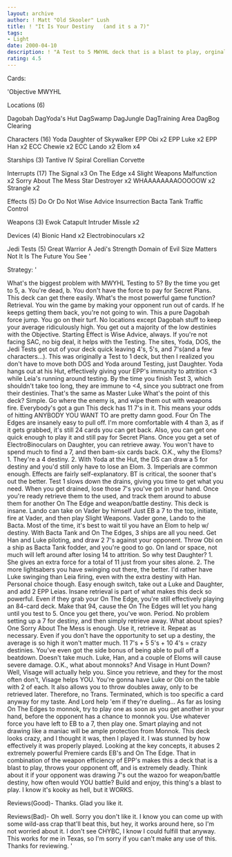 ```yaml
---
layout: archive
author: ! Matt "Old Skooler" Lush
title: ! "It Is Your Destiny   (and it s a 7)"
tags:
- Light
date: 2000-04-10
description: ! "A Test to 5 MWYHL deck that is a blast to play, orginal, and entirely unexpected. It has also done much, much better than I expected in playtesting."
rating: 4.5
---
```

Cards: 

'Objective MWYHL

Locations (6)

Dagobah
DagYoda's Hut
DagSwamp
DagJungle
DagTraining Area
DagBog Clearing

Characters (16)
Yoda
Daughter of Skywalker
EPP Obi x2
EPP Luke x2
EPP Han x2
ECC Chewie x2
ECC Lando x2
Elom x4

Starships (3)
Tantive IV
Spiral
Corellian Corvette

Interrupts (17)
The Signal x3
On The Edge x4
Slight Weapons Malfunction x2
Sorry About The Mess
Star Destroyer x2
WHAAAAAAAAOOOOOW x2
Strangle x2

Effects (5)
Do Or Do Not
Wise Advice
Insurrection
Bacta Tank
Traffic Control

Weapons (3)
Ewok Catapult
Intruder Missle x2

Devices (4)
Bionic Hand x2
Electrobinoculars x2

Jedi Tests (5)
Great Warrior
A Jedi's Strength
Domain of Evil
Size Matters Not
It Is The Future You See
'

Strategy: '

  What's the biggest problem with MWYHL Testing to 5? By the time you get to 5, a. You're dead, b. You don't have the force to pay for Secret Plans. This deck can get there easily. What's the most powerful game function? Retrieval. You win the game by making your opponent run out of cards. If he keeps getting them back, you're not going to win. This a pure Dagobah force jump. You go on their turf. No locations except Dagobah stuff to keep your average ridiculously high. You get out a majority of the low destinies with the Objective. Starting Effect is Wise Advice, always. If you're not facing SAC, no big deal, it helps with the Testing. The sites, Yoda, DOS, the Jedi Tests get out of your deck quick leaving 4's, 5's, and 7's(and a few characters...). This was originally a Test to 1 deck, but then I realized you don't have to move both DOS and Yoda around Testing, just Daughter. Yoda hangs out at his Hut, effectively giving your EPP's immunity to attrition <3 while Leia's running around testing. By the time you finish Test 3, which shouldn't take too long, they are immune to <4, since you subtract one from their destinies. That's the same as Master Luke What's the point of this deck? Simple. Go where the enemy is, and wipe them out with weapons fire. Everybody's got a gun This deck has 11 7's in it. This means your odds of hitting ANYBODY YOU WANT TO are pretty damn good. Four On The Edges are insanely easy to pull off. I'm more comfortable with 4 than 3, as if it gets grabbed, it's still 24 cards you can get back. Also, you can get one quick enough to play it and still pay for Secret Plans. Once you get a set of ElectroBinoculars on Daughter, you can retrieve away. You won't have to spend much to find a 7, and then bam-six cards back. O.K., why the Eloms? 1. They're a 4 destiny. 2. With Yoda at the Hut, the DS can draw a 5 for destiny and you'd still only have to lose an Elom. 3. Imperials are common enough. Effects are fairly self-explanatory. BT is critical, the sooner that's out the better. Test 1 slows down the drains, giving you time to get what you need. When you get drained, lose those 7's you've got in your hand. Once you're ready retrieve them to the used, and track them around to abuse them for another On The Edge and weapon/battle destiny. This deck is insane. Lando can take on Vader by himself Just EB a 7 to the top, initiate, fire at Vader, and then play Slight Weapons. Vader gone, Lando to the Bacta. Most of the time, it's best to wait til you have an Elom to help w/ destiny. With Bacta Tank and On The Edges, 3 ships are all you need. Get Han and Luke piloting, and draw 2 7's against your opponent. Throw Obi on a ship as Bacta Tank fodder, and you're good to go. On land or space, not much will left around after losing 14 to attrition. So why test Daughter? 1. She gives an extra force for a total of 11 just from your sites alone. 2. The more lightsabers you have swinging out there, the better. I'd rather have Luke swinging than Leia firing, even with the extra destiny with Han. Personal choice though. Easy enough switch, take out a Luke and Daughter, and add 2 EPP Leias. Insane retrieval is part of what makes this deck so powerful. Even if they grab your On The Edge, you're still effectively playing an 84-card deck. Make that 94, cause the On The Edges will let you hang until you test to 5. Once you get there, you've won. Period. No problem setting up a 7 for destiny, and then simply retrieve away. What about spies? One Sorry About The Mess is enough. Use it, retrieve it. Repeat as necessary. Even if you don't have the opportunity to set up a destiny, the average is so high it won't matter much. 11 7's + 5 5's + 10 4's = crazy destinies. You've even got the side bonus of being able to pull off a beatdown. Doesn't take much. Luke, Han, and a couple of Eloms will cause severe damage. O.K., what about monnoks? And Visage in Hunt Down? Well, Visage will actually help you. Since you retrieve, and they for the most often don't, Visage helps YOU. You're gonna have Luke or Obi on the table with 2 of each. It also allows you to throw doubles away, only to be retrieved later. Therefore, no Trans. Terminated, which is too specific a card anyway for my taste. And Lord help 'em if they're dueling... As far as losing On The Edges to monnok, try to play one as soon as you get another in your hand, before the opponent has a chance to monnok you. Use whatever force you have left to EB to a 7, then play one. Smart playing and not drawing like a maniac will be ample protection from Monnok. This deck looks crazy, and I thought it was, then I played it. I was stunned by how effectively it was properly played. Looking at the key concepts, it abuses 2 extremely powerful Premiere cards EB's and On The Edge. That in combination of the weapon efficiency of EPP's makes this a deck that is a blast to play, throws your opponent off, and is extremely deadly. Think about it if your opponent was drawing 7's out the wazoo for weapon/battle destiny, how often would YOU battle?
Build and enjoy, this thing's a blast to play. I know it's kooky as hell, but it WORKS.

Reviews(Good)- Thanks. Glad you like it.

Reviews(Bad)- Oh well. Sorry you don't like it. I know you can come up with some wild-ass crap that'll beat this, but hey, it works around here, so I'm not worried about it. I don't see CHYBC, I know I could fulfill that anyway. This works for me in Texas, so I'm sorry if you can't make any use of this. Thanks for reviewing.	 '